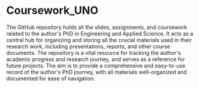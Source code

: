 # Coursework_UNO

The GitHub repository holds all the slides, assignments, and coursework related to the author's PhD in Engineering and Applied Science. It acts as a central hub for organizing and storing all the crucial materials used in their research work, including presentations, reports, and other course documents. The repository is a vital resource for tracking the author's academic progress and research journey, and serves as a reference for future projects. The aim is to provide a comprehensive and easy-to-use record of the author's PhD journey, with all materials well-organized and documented for ease of navigation.
